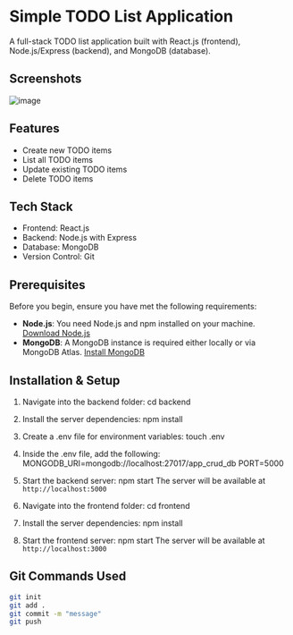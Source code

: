 # Simple TODO List Application

A full-stack TODO list application built with React.js (frontend), Node.js/Express (backend), and MongoDB (database).

## Screenshots

![image](https://github.com/user-attachments/assets/5ba1905f-eab1-4a6e-960d-736b27527a65)


## Features

- Create new TODO items
- List all TODO items
- Update existing TODO items
- Delete TODO items

## Tech Stack

- Frontend: React.js
- Backend: Node.js with Express
- Database: MongoDB
- Version Control: Git

## Prerequisites
Before you begin, ensure you have met the following requirements:
- **Node.js**: You need Node.js and npm installed on your machine. [Download Node.js](https://nodejs.org/)
- **MongoDB**: A MongoDB instance is required either locally or via MongoDB Atlas. [Install MongoDB](https://docs.mongodb.com/manual/installation/)

## Installation & Setup

1. Navigate into the backend folder:
      cd backend
2. Install the server dependencies:
      npm install
3. Create a .env file for environment variables:
      touch .env
4. Inside the .env file, add the following:
      MONGODB_URI=mongodb://localhost:27017/app_crud_db
      PORT=5000
5. Start the backend server:
      npm start
The server will be available at `http://localhost:5000`

6. Navigate into the frontend folder:
      cd frontend
7. Install the server dependencies:
      npm install
8. Start the frontend server:
      npm start
The server will be available at `http://localhost:3000`

## Git Commands Used

```bash
git init
git add .
git commit -m "message"
git push
```
